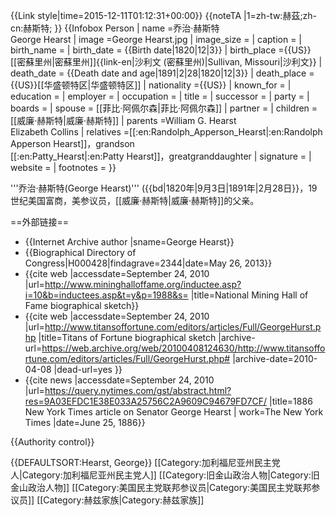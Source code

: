 {{Link style|time=2015-12-11T01:12:31+00:00}}
{{noteTA
|1=zh-tw:赫茲;zh-cn:赫斯特;
}}
{{Infobox Person 
| name =乔治·赫斯特<br>George Hearst
| image =George Hearst.jpg 
| image_size = 
| caption =
 | birth_name = 
| birth_date = {{Birth date|1820|12|3}}
 | birth_place ={{US}}[[密蘇里州|密蘇里州]]{{link-en|沙利文 (密蘇里州)|Sullivan, Missouri|沙利文}}
 | death_date = {{Death date and age|1891|2|28|1820|12|3}} 
| death_place ={{US}}[[华盛顿特区|华盛顿特区]]
| nationality ={{US}}
 | known_for = 
| education = 
| employer = 
| occupation = 
| title =
 | successor =
 | party = 
| boards =
 | spouse = [[菲比·阿佩尔森|菲比·阿佩尔森]]
| partner = 
| children =[[威廉·赫斯特|威廉·赫斯特]] 
| parents =William G. Hearst<br>Elizabeth Collins 
| relatives =[[:en:Randolph_Apperson_Hearst|:en:Randolph Apperson Hearst]]，grandson<br>[[:en:Patty_Hearst|:en:Patty Hearst]]，greatgranddaughter 
| signature =
 | website =
 | footnotes =
 }}

'''乔治·赫斯特(George Hearst)''' ({{bd|1820年|9月3日|1891年|2月28日}}，19世纪美国富商，美参议员，[[威廉·赫斯特|威廉·赫斯特]]的父亲。 

==外部链接==
* {{Internet Archive author |sname=George Hearst}}
* {{Biographical Directory of Congress|H000428|findagrave=2344|date=May 26, 2013}}
* {{cite web |accessdate=September 24, 2010 |url=http://www.mininghalloffame.org/inductee.asp?i=10&b=inductees.asp&t=y&p=1988&s= |title=National Mining Hall of Fame biographical sketch}}
* {{cite web |accessdate=September 24, 2010 |url=http://www.titansoffortune.com/editors/articles/Full/GeorgeHurst.php |title=Titans of Fortune biographical sketch |archive-url=https://web.archive.org/web/20100408124630/http://www.titansoffortune.com/editors/articles/Full/GeorgeHurst.php# |archive-date=2010-04-08 |dead-url=yes }}
* {{cite news |accessdate=September 24, 2010 |url=https://query.nytimes.com/gst/abstract.html?res=9A03EFDC1E38E033A25756C2A9609C94679FD7CF/ |title=1886 New York Times article on Senator George Hearst | work=The New York Times |date=June 25, 1886}}

{{Authority control}}

{{DEFAULTSORT:Hearst, George}}
[[Category:加利福尼亚州民主党人|Category:加利福尼亚州民主党人]]
[[Category:旧金山政治人物|Category:旧金山政治人物]]
[[Category:美国民主党联邦参议员|Category:美国民主党联邦参议员]]
[[Category:赫兹家族|Category:赫兹家族]]